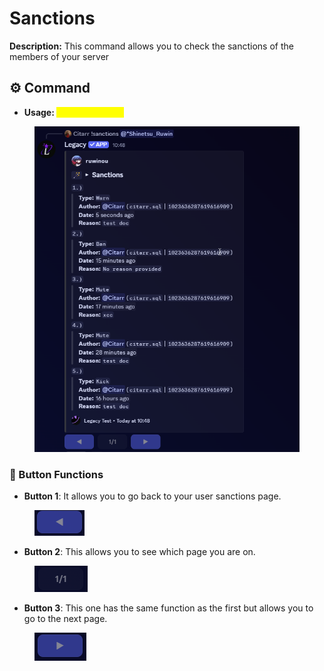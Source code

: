 # Sanctions

**Description:** This command allows you to check the sanctions of the members of your server

## ⚙️ Command

* **Usage: &#x20;**<mark style="color:yellow;">**`sanctions @user`**</mark>

<figure><img src="../../.gitbook/assets/image (42) (1).png" alt=""><figcaption></figcaption></figure>

### 🔹 Button Functions



* **Button 1**: It allows you to go back to your user sanctions page.

<figure><img src="../../.gitbook/assets/image (43) (1).png" alt=""><figcaption></figcaption></figure>

* **Button 2**: This allows you to see which page you are on.

<figure><img src="../../.gitbook/assets/image (44) (1).png" alt=""><figcaption></figcaption></figure>

* **Button 3**: This one has the same function as the first but allows you to go to the next page.

<figure><img src="../../.gitbook/assets/image (46) (1).png" alt=""><figcaption></figcaption></figure>
